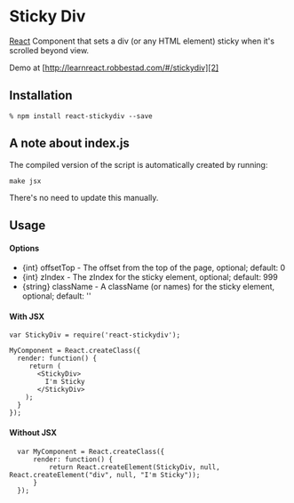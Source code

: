 # Sticky Div

[React][1] Component that sets a div (or any HTML element) sticky when it's scrolled beyond view.

Demo at [http://learnreact.robbestad.com/#/stickydiv][2]

## Installation

    % npm install react-stickydiv --save

## A note about index.js

The compiled version of the script is automatically created by running:

    make jsx

There's no need to update this manually.

## Usage

#### Options 
 * {int} offsetTop - The offset from the top of the page, optional; default: 0 
 * {int} zIndex - The zIndex for the sticky element, optional; default: 999 
 * {string} className - A className (or names) for the sticky element, optional; default: ''
 
#### With JSX

    var StickyDiv = require('react-stickydiv');

    MyComponent = React.createClass({
      render: function() {
         return (
           <StickyDiv>
           	 I'm Sticky
           </StickyDiv>
        );
      }
    });

#### Without JSX

      var MyComponent = React.createClass({
          render: function() {
              return React.createElement(StickyDiv, null, React.createElement("div", null, "I'm Sticky"));
          }
      });

[1]: https://facebook.github.io/react
[2]: http://learnreact.robbestad.com/#/stickydiv
[3]: https://github.com/svenanders/react-stickydiv/issues/1
[4]: https://gist.github.com/z5h/d95304d8d8e1fb6d0619
